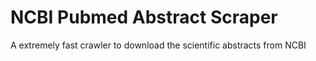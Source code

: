 # NCBI Pubmed Abstract Scraper
A extremely fast crawler to download the scientific abstracts from NCBI
